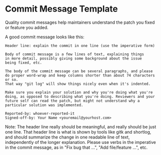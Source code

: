 <!-- SPDX-License-Identifier: MIT -->

# Commit Message Template

Quality commit messages help maintainers understand
the patch you fixed or feature you added. 

A good commit message looks like this:

```console
Header line: explain the commit in one line (use the imperative form)

Body of commit message is a few lines of text, explaining things
in more detail, possibly giving some background about the issue
being fixed, etc.

The body of the commit message can be several paragraphs, and please
do proper word-wrap and keep columns shorter than about 74 characters or so.
That way "git log" will show things nicely even when it's indented.

Make sure you explain your solution and why you're doing what you're
doing, as opposed to describing what you're doing. Reviewers and your
future self can read the patch, but might not understand why a
particular solution was implemented.

Reported-by: whoever-reported-it
Signed-off-by: Your Name <youremail@yourhost.com>
```

Note: The header line really should be meaningful, and really should be
just one line.  That header line is what is shown by tools like gitk and
shortlog, and should summarize the change in one readable line of text,
independently of the longer explanation. Please use verbs in the
imperative in the commit message, as in "Fix bug that ...", "Add
file/feature ...", etc.
